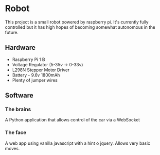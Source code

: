 # Robot

This project is a small robot powered by raspberry pi. It's currently fully controlled but it has high hopes of becoming somewhat autonomous in the future.

## Hardware
* Raspberry Pi 1 B
* Voltage Regulator (5-35v -> 0-33v)
* L298N Stepper Motor Driver
* Battery - 9.6v 1800mAh
* Plenty of jumper wires

## Software

### The brains
A Python application that allows control of the car via a WebSocket

### The face
A web app using vanilla javascript with a hint o jquery. Allows very basic moves.
